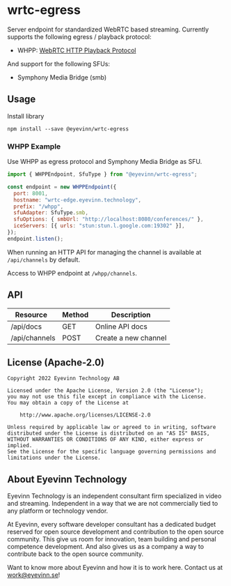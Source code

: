 # wrtc-egress

Server endpoint for standardized WebRTC based streaming. Currently supports the following egress / playback protocol:
- WHPP: [WebRTC HTTP Playback Protocol](https://github.com/Eyevinn/webrtc-http-playback-protocol/blob/master/webrtc-http-playback-protocol.md)

And support for the following SFUs:
- Symphony Media Bridge (smb)

## Usage

Install library

```
npm install --save @eyevinn/wrtc-egress
```

### WHPP Example

Use WHPP as egress protocol and Symphony Media Bridge as SFU.

```javascript
import { WHPPEndpoint, SfuType } from "@eyevinn/wrtc-egress";

const endpoint = new WHPPEndpoint({
  port: 8001,
  hostname: "wrtc-edge.eyevinn.technology",
  prefix: "/whpp",
  sfuAdapter: SfuType.smb,
  sfuOptions: { smbUrl: "http://localhost:8080/conferences/" },
  iceServers: [{ urls: "stun:stun.l.google.com:19302" }],
});
endpoint.listen();
```

When running an HTTP API for managing the channel is available at `/api/channels` by default. 

Access to WHPP endpoint at `/whpp/channels`.

## API

| Resource  | Method | Description |
| --------  | ------ | ----------- |
| /api/docs | GET | Online API docs |
| /api/channels | POST | Create a new channel |

## License (Apache-2.0)

```
Copyright 2022 Eyevinn Technology AB

Licensed under the Apache License, Version 2.0 (the "License");
you may not use this file except in compliance with the License.
You may obtain a copy of the License at

    http://www.apache.org/licenses/LICENSE-2.0

Unless required by applicable law or agreed to in writing, software
distributed under the License is distributed on an "AS IS" BASIS,
WITHOUT WARRANTIES OR CONDITIONS OF ANY KIND, either express or implied.
See the License for the specific language governing permissions and
limitations under the License.
```

## About Eyevinn Technology

Eyevinn Technology is an independent consultant firm specialized in video and streaming. Independent in a way that we are not commercially tied to any platform or technology vendor.

At Eyevinn, every software developer consultant has a dedicated budget reserved for open source development and contribution to the open source community. This give us room for innovation, team building and personal competence development. And also gives us as a company a way to contribute back to the open source community.

Want to know more about Eyevinn and how it is to work here. Contact us at work@eyevinn.se!
